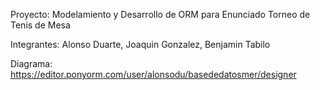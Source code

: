 Proyecto: Modelamiento y Desarrollo de ORM para Enunciado Torneo de Tenis de Mesa

Integrantes: Alonso Duarte, Joaquin Gonzalez, Benjamin Tabilo

Diagrama: https://editor.ponyorm.com/user/alonsodu/basededatosmer/designer
